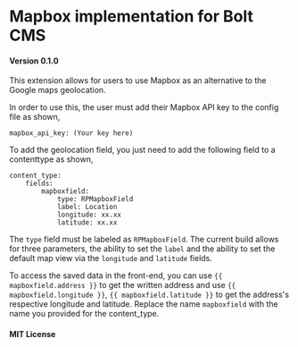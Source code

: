 # Mapbox implementation for Bolt CMS

#### Version 0.1.0

This extension allows for users to use Mapbox as an alternative to the Google
maps geolocation.

In order to use this, the user must add their Mapbox API key to the config
file as shown,

```
mapbox_api_key: (Your key here)
```

To add the geolocation field, you just need to add the following field to a
contenttype as shown,

```
content_type:
    fields:
        mapboxfield:
            type: RPMapboxField
            label: Location
            longitude: xx.xx
            latitude: xx.xx

```

The `type` field must be labeled as `RPMapboxField`. The current build allows
for three parameters, the ability to set the `label` and the ability to set the
default map view via the `longitude` and `latitude` fields.

To access the saved data in the front-end, you can use
`{{ mapboxfield.address }}` to get the written address and use
`{{ mapboxfield.longitude }}`, `{{ mapboxfield.latitude }}` to get the address's
respective longitude and latitude. Replace the name `mapboxfield` with the name
you provided for the content_type.

#### MIT License
